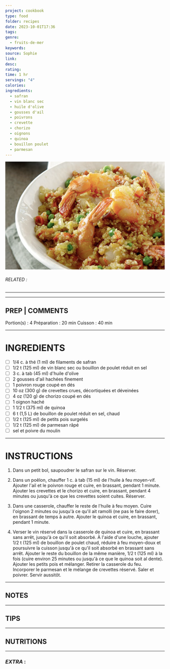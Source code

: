 ```yaml
---
project: cookbook
type: food
folder: recipes
date: 2023-10-01T17:36
tags: 
genre:
  - fruits-de-mer
keywords: 
source: Sophie
link: 
desc: 
rating: 
time: 1 hr
servings: "4"
calories: 
ingredients:
  - safran
  - vin blanc sec
  - huile d'olive
  - gousses d'ail
  - poivrons
  - crevette
  - chorizo
  - oignons
  - quinoa
  - bouillon poulet
  - parmesan
---
```


![IMAGE](image_600.png)

###### *RELATED* : 
---


---
## PREP | COMMENTS

Portion(s) : 4
Préparation : 20 min
Cuisson : 40 min

---
# INGREDIENTS

- [ ] 1/4 c. à thé (1 ml) de filaments de safran
- [ ] 1/2 t (125 ml) de vin blanc sec ou bouillon de poulet réduit en sel
- [ ] 3 c. à tab (45 ml) d'huile d'olive
- [ ] 2 gousses d'ail hachées finement
- [ ] 1 poivron rouge coupé en dés
- [ ] 10 oz (300 g) de crevettes crues, décortiquées et déveinées
- [ ] 4 oz (120 g) de chorizo coupé en dés
- [ ] 1 oignon haché
- [ ] 1 1/2 t (375 ml) de quinoa
- [ ] 6 t (1,5 L) de bouillon de poulet réduit en sel, chaud
- [ ] 1/2 t (125 ml) de petits pois surgelés
- [ ] 1/2 t (125 ml) de parmesan râpé
- [ ] sel et poivre du moulin

---
# INSTRUCTIONS

1. Dans un petit bol, saupoudrer le safran sur le vin. Réserver. 

2. Dans un poêlon, chauffer 1 c. à tab (15 ml) de l'huile à feu moyen-vif. Ajouter l'ail et le poivron rouge et cuire, en brassant, pendant 1 minute. Ajouter les crevettes et le chorizo et cuire, en brassant, pendant 4 minutes ou jusqu'à ce que les crevettes soient cuites. Réserver. 

3. Dans une casserole, chauffer le reste de l'huile à feu moyen. Cuire l'oignon 2 minutes ou jusqu'à ce qu'il ait ramolli (ne pas le faire dorer), en brassant de temps à autre. Ajouter le quinoa et cuire, en brassant, pendant 1 minute. 

4. Verser le vin réservé dans la casserole de quinoa et cuire, en brassant sans arrêt, jusqu'à ce qu'il soit absorbé. À l'aide d'une louche, ajouter 1/2 t (125 ml) de bouillon de poulet chaud, réduire à feu moyen-doux et poursuivre la cuisson jusqu'à ce qu'il soit absorbé en brassant sans arrêt. Ajouter le reste du bouillon de la même manière, 1/2 t (125 ml) à la fois (cuire environ 25 minutes ou jusqu'à ce que le quinoa soit al dente). Ajouter les petits pois et mélanger. Retirer la casserole du feu. Incorporer le parmesan et le mélange de crevettes réservé. Saler et poivrer. Servir aussitôt.

---
## NOTES



---
## TIPS



---
## NUTRITIONS



---
### *EXTRA* :



